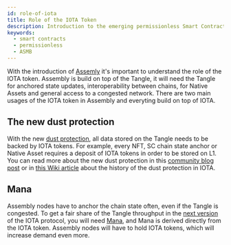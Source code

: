 ```yaml
---
id: role-of-iota
title: Role of the IOTA Token
description: Introduction to the emerging permissionless Smart Contracts network
keywords:
  - smart contracts
  - permissionless
  - ASMB
---
```


With the introduction of [Assemly](./assembly) it's important to understand the role of the IOTA token. Assembly is build on top of the Tangle, it will need the Tangle for anchored state updates, interoperability between chains, for Native Assets and general access to a congested network. There are two main usages of the IOTA token in Assembly and everyting build on top of IOTA.

## The new dust protection

With the new [dust protection](https://github.com/iotaledger/tips/pull/39), all data stored on the Tangle needs to be backed by IOTA tokens. For example, every NFT, SC chain state anchor or Native Asset requires a deposit of IOTA tokens in order to be stored on L1. You can read more about the new dust protection in this [community blog post](https://medium.com/@wernerderchamp/dust-protection-on-the-iota-network-an-eli12-d8ca567a2d36) or in [this Wiki article](./dust-protection#new-tokenisation-framework) about the history of the dust protection in IOTA.

## Mana

Assembly nodes have to anchor the chain state often, even if the Tangle is congested. To get a fair share of the Tangle throughput in the [next version](https://v2.iota.org) of the IOTA protocol, you will need [Mana](/IOTA-2.0-Research-Specifications/5.3Mana), and Mana is derived directly from the IOTA token. Assembly nodes will have to hold IOTA tokens, which will increase demand even more.
